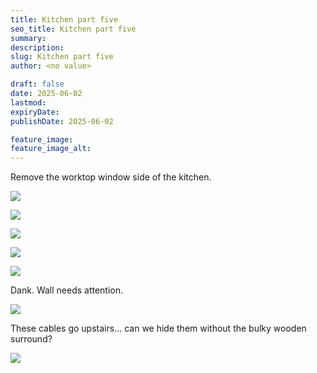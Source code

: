 ```yaml
---
title: Kitchen part five
seo_title: Kitchen part five
summary:
description:
slug: Kitchen part five
author: <no value>

draft: false
date: 2025-06-02
lastmod:
expiryDate:
publishDate: 2025-06-02

feature_image:
feature_image_alt:
---
```

Remove the worktop window side of the kitchen.


![](/images/2275.jpeg )

![](/images/2276.jpeg )

![](/images/2277.jpeg )

![](/images/2278.jpeg )

![](/images/2279.jpeg )

Dank. Wall needs attention.

![](/images/2280.jpeg )

These cables go upstairs... can we hide them without the bulky wooden surround?

![](/images/2281.jpeg )